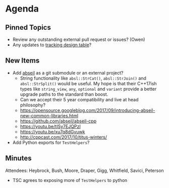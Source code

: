 Agenda
======

Pinned Topics
-------------
* Review any outstanding external pull request or issues? (Owen)
* Any updates to [tracking design table](https://github.com/mantidproject/documents/blob/master/Project-Management/TechnicalSteeringCommittee/reports/TSC-TrackingDesignProposals.md)?

New Items
---------
* Add [abseil](https://abseil.io/) as a git submodule or an external project?
  * String functionality like `absl::StrCat()`, `absl::StrJoin()` and `absl::StrSplit()` would be useful. My hope is that their C++17ish types like `string_view`, `any`, `optional` and `variant` provide a better upgrade paths to the standard than boost.
  * Can we accept their 5 year compatibility and live at head philosophy?
  * https://opensource.googleblog.com/2017/09/introducing-abseil-new-common-libraries.html
  * https://github.com/abseil/abseil-cpp
  * https://youtu.be/tISy7EJQPzI
  * https://youtu.be/xu7q8dGvuwk
  * http://cppcast.com/2017/10/titus-winters/
* Add Python exports for `TestHelpers`?

Minutes
-------
Attendees: Heybrock, Bush, Moore, Draper, Gigg, Whitfield, Savici, Peterson

* TSC agrees to exposing more of `TestHelpers` to python
